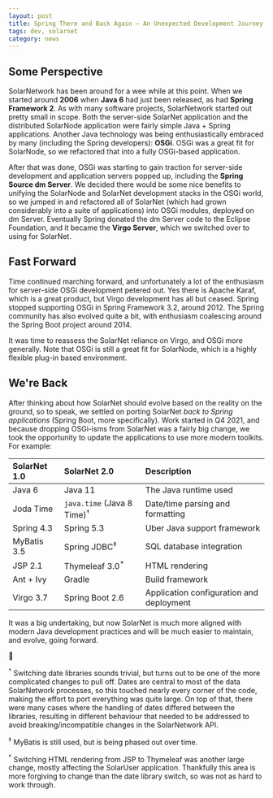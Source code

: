```yaml
---
layout: post
title: Spring There and Back Again — An Unexpected Development Journey
tags: dev, solarnet
category: news
---
```

## Some Perspective

SolarNetwork has been around for a wee while at this point. When we started around **2006** when
**Java 6** had just been released, as had **Spring Framework 2**. As with many software projects,
SolarNetwork started out pretty small in scope. Both the server-side SolarNet application and the
distributed SolarNode application were fairly simple Java + Spring applications. Another Java
technology was being enthusiastically embraced by many (including the Spring developers): **OSGi**.
OSGi was a great fit for SolarNode, so we refactored that into a fully OSGi-based application.

After that was done, OSGi was starting to gain traction for server-side development and application
servers popped up, including the **Spring Source dm Server**. We decided there would be some nice
benefits to unifying the SolarNode and SolarNet development stacks in the OSGi world, so we jumped
in and refactored all of SolarNet (which had grown considerably into a suite of applications) into
OSGi modules, deployed on dm Server. Eventually Spring donated the dm Server code to the Eclipse
Foundation, and it became the **Virgo Server**, which we switched over to using for SolarNet.

## Fast Forward

Time continued marching forward, and unfortunately a lot of the enthusiasm for server-side OSGi
development petered out. Yes there is Apache Karaf, which is a great product, but Virgo development
has all but ceased. Spring stopped supporting OSGi in Spring Framework 3.2, around 2012. The Spring
community has also evolved quite a bit, with enthusiasm coalescing around the Spring Boot project
around 2014.

It was time to reassess the SolarNet reliance on Virgo, and OSGi more generally. Note that OSGi is
still a great fit for SolarNode, which is a highly flexible plug-in based environment.

## We're Back

After thinking about how SolarNet should evolve based on the reality on the ground, so to speak, we
settled on porting SolarNet _back to Spring applications_ (Spring Boot, more specifically). Work
started in Q4 2021, and because dropping OSGi-isms from SolarNet was a fairly big change, we took
the opportunity to update the applications to use more modern toolkits. For example:

| SolarNet 1.0 | SolarNet 2.0 | Description |
|:-------------|:-------------|:------------|
| Java 6       | Java 11 | The Java runtime used |
| Joda Time    | `java.time` (Java 8 Time)<sup>†</sup> | Date/time parsing and formatting |
| Spring 4.3   | Spring 5.3 | Uber Java support framework |
| MyBatis 3.5  | Spring JDBC<sup>‡</sup> | SQL database integration |
| JSP 2.1      | Thymeleaf 3.0<sup>*</sup> | HTML rendering |
| Ant + Ivy    | Gradle | Build framework |
| Virgo 3.7    | Spring Boot 2.6 | Application configuration and deployment |

It was a big undertaking, but now SolarNet is much more aligned with modern Java development
practices and will be much easier to maintain, and evolve, going forward.

🎉 

<sup>†</sup> Switching date libraries sounds trivial, but turns out to be one of the more
complicated changes to pull off. Dates are central to most of the data SolarNetwork processes, so
this touched nearly every corner of the code, making the effort to port everything was quite large.
On top of that, there were many cases where the handling of dates differed between the libraries,
resulting in different behaviour that needed to be addressed to avoid breaking/incompatible changes
in the SolarNetwork API.

<sup>‡</sup> MyBatis is still used, but is being phased out over time.

<sup>*</sup> Switching HTML rendering from JSP to Thymeleaf was another large change, mostly 
affecting the SolarUser application. Thankfully this area is more forgiving to change than the 
date library switch, so was not as hard to work through.
